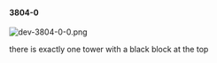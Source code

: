 #### 3804-0
![dev-3804-0-0.png](https://github.com/lil-lab/nlvr/raw/master/nlvr/dev/images/3/dev-3804-0-0.png "dev-3804-0-0.png")

there is exactly one tower with a black block at the top